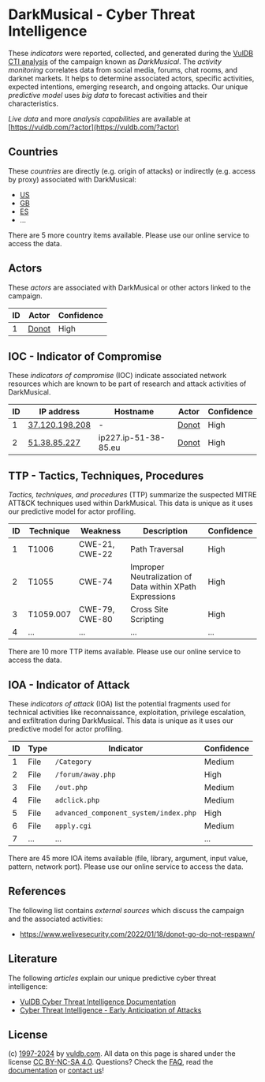 # DarkMusical - Cyber Threat Intelligence

These _indicators_ were reported, collected, and generated during the [VulDB CTI analysis](https://vuldb.com/?kb.cti) of the campaign known as _DarkMusical_. The _activity monitoring_ correlates data from social media, forums, chat rooms, and darknet markets. It helps to determine associated actors, specific activities, expected intentions, emerging research, and ongoing attacks. Our unique _predictive model_ uses _big data_ to forecast activities and their characteristics.

_Live data_ and more _analysis capabilities_ are available at [https://vuldb.com/?actor](https://vuldb.com/?actor)

## Countries

These _countries_ are directly (e.g. origin of attacks) or indirectly (e.g. access by proxy) associated with DarkMusical:

* [US](https://vuldb.com/?country.us)
* [GB](https://vuldb.com/?country.gb)
* [ES](https://vuldb.com/?country.es)
* ...

There are 5 more country items available. Please use our online service to access the data.

## Actors

These _actors_ are associated with DarkMusical or other actors linked to the campaign.

ID | Actor | Confidence
-- | ----- | ----------
1 | [Donot](https://vuldb.com/?actor.donot) | High

## IOC - Indicator of Compromise

These _indicators of compromise_ (IOC) indicate associated network resources which are known to be part of research and attack activities of DarkMusical.

ID | IP address | Hostname | Actor | Confidence
-- | ---------- | -------- | ----- | ----------
1 | [37.120.198.208](https://vuldb.com/?ip.37.120.198.208) | - | [Donot](https://vuldb.com/?actor.donot) | High
2 | [51.38.85.227](https://vuldb.com/?ip.51.38.85.227) | ip227.ip-51-38-85.eu | [Donot](https://vuldb.com/?actor.donot) | High

## TTP - Tactics, Techniques, Procedures

_Tactics, techniques, and procedures_ (TTP) summarize the suspected MITRE ATT&CK techniques used within DarkMusical. This data is unique as it uses our predictive model for actor profiling.

ID | Technique | Weakness | Description | Confidence
-- | --------- | -------- | ----------- | ----------
1 | T1006 | CWE-21, CWE-22 | Path Traversal | High
2 | T1055 | CWE-74 | Improper Neutralization of Data within XPath Expressions | High
3 | T1059.007 | CWE-79, CWE-80 | Cross Site Scripting | High
4 | ... | ... | ... | ...

There are 10 more TTP items available. Please use our online service to access the data.

## IOA - Indicator of Attack

These _indicators of attack_ (IOA) list the potential fragments used for technical activities like reconnaissance, exploitation, privilege escalation, and exfiltration during DarkMusical. This data is unique as it uses our predictive model for actor profiling.

ID | Type | Indicator | Confidence
-- | ---- | --------- | ----------
1 | File | `/Category` | Medium
2 | File | `/forum/away.php` | High
3 | File | `/out.php` | Medium
4 | File | `adclick.php` | Medium
5 | File | `advanced_component_system/index.php` | High
6 | File | `apply.cgi` | Medium
7 | ... | ... | ...

There are 45 more IOA items available (file, library, argument, input value, pattern, network port). Please use our online service to access the data.

## References

The following list contains _external sources_ which discuss the campaign and the associated activities:

* https://www.welivesecurity.com/2022/01/18/donot-go-do-not-respawn/

## Literature

The following _articles_ explain our unique predictive cyber threat intelligence:

* [VulDB Cyber Threat Intelligence Documentation](https://vuldb.com/?kb.cti)
* [Cyber Threat Intelligence - Early Anticipation of Attacks](https://www.scip.ch/en/?labs.20201022)

## License

(c) [1997-2024](https://vuldb.com/?kb.changelog) by [vuldb.com](https://vuldb.com/?kb.about). All data on this page is shared under the license [CC BY-NC-SA 4.0](https://creativecommons.org/licenses/by-nc-sa/4.0/). Questions? Check the [FAQ](https://vuldb.com/?kb.faq), read the [documentation](https://vuldb.com/?kb) or [contact us](https://vuldb.com/?contact)!
